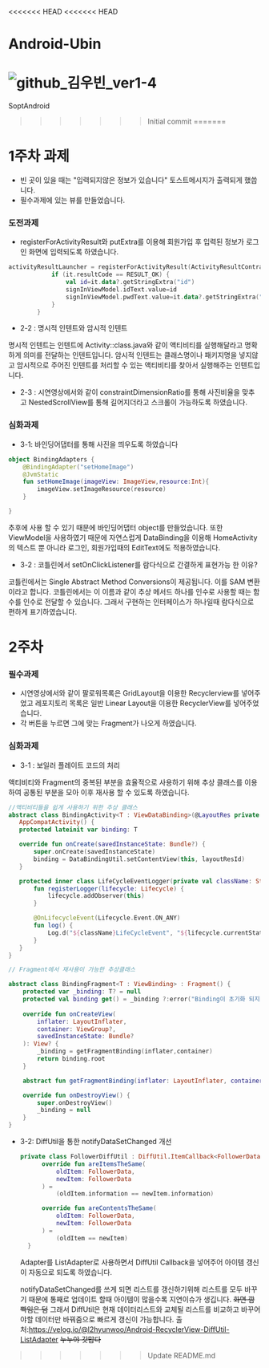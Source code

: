 <<<<<<< HEAD
<<<<<<< HEAD
# Android-Ubin

![github_김우빈_ver1-4](https://user-images.githubusercontent.com/70698151/135753275-340450e7-f3fc-4bfe-aedc-4fed88988a87.png)
=======
SoptAndroid
>>>>>>> Initial commit
=======
# 1주차 과제
* 빈 곳이 있을 때는 "입력되지않은 정보가 있습니다" 토스트메시지가 출력되게 했씁니다.
* 필수과제에 있는 뷰를 만들었습니다.
### 도전과제
* registerForActivityResult와 putExtra를 이용해 회원가입 후 입력된 정보가 로그인 화면에 입력되도록 하였습니다.


``` kotlin
activityResultLauncher = registerForActivityResult(ActivityResultContracts.StartActivityForResult()) {
            if (it.resultCode == RESULT_OK) {
                val id=it.data?.getStringExtra("id")
                signInViewModel.idText.value=id
                signInViewModel.pwdText.value=it.data?.getStringExtra("pwd")
            }
        }
```
* 2-2 : 명시적 인텐트와 암시적 인텐트

명시적 인텐트는 인텐트에 Activity::class.java와 같이 액티비티를 실행해달라고 명확하게 의미를 전달하는 인텐트입니다.
암시적 인텐트는 클래스명이나 패키지명을 넣지않고 암시적으로 주어진 인텐트를 처리할 수 있는 액티비티를 찾아서 실행해주는 인텐트입니다.

* 2-3 : 시연영상에서와 같이 constraintDimensionRatio를 통해 사진비율을 맞추고 NestedScrollView를 통해 길어지더라고 스크롤이 가능하도록 하였습니다.

### 심화과제
* 3-1: 바인딩어댑터를 통해 사진을 띄우도록 하였습니다
``` kotlin
object BindingAdapters {
    @BindingAdapter("setHomeImage")
    @JvmStatic
    fun setHomeImage(imageView: ImageView,resource:Int){
        imageView.setImageResource(resource)
    }

}
``` 
추후에 사용 할 수 있기 때문에 바인딩어댑터 object를 만들었습니다.
또한 ViewModel을 사용하였기 때문에 자연스럽게 DataBinding을 이용해 HomeActivity의 텍스트 뿐 아니라 로그인, 회원가입때의 EditText에도 적용하였습니다.
* 3-2 : 코틀린에서 setOnClickListener를 람다식으로 간결하게 표현가능 한 이유?

 코틀린에서는 Single Abstract Method Conversions이 제공됩니다. 이를 SAM 변환이라고 합니다. 코틀린에서는 이 이름과 같이 추상 메서드 하나를 인수로 사용할 때는 함수를 인수로 전달할 수 있습니다. 그래서 구현하는 인터페이스가 하나일때 람다식으로 편하게 표기하였습니다.
 
 # 2주차
 ### 필수과제
 - 시연영상에서와 같이 팔로워목록은 GridLayout을 이용한 Recyclerview를 넣어주었고 레포지토리 목록은 일반 Linear Layout을 이용한 RecyclerView를 넣어주었습니다.
 - 각 버튼을 누르면 그에 맞는 Fragment가 나오게 하였습니다.
 
 ### 심화과제
 - 3-1 : 보일러 플레이트 코드의 처리
 
 액티비티와 Fragment의 중복된 부분을 효율적으로 사용하기 위해 추상 클래스를 이용하여 공통된 부분을 모아 이후 재사용 할 수 있도록 하였습니다.
 
 ``` kotlin
 //액티비티들을 쉽게 사용하기 위한 추상 클래스
 abstract class BindingActivity<T : ViewDataBinding>(@LayoutRes private val layoutResId: Int) :
    AppCompatActivity() {
    protected lateinit var binding: T

    override fun onCreate(savedInstanceState: Bundle?) {
        super.onCreate(savedInstanceState)
        binding = DataBindingUtil.setContentView(this, layoutResId)
    }

    protected inner class LifeCycleEventLogger(private val className: String) : LifecycleObserver {
        fun registerLogger(lifecycle: Lifecycle) {
            lifecycle.addObserver(this)
        }

        @OnLifecycleEvent(Lifecycle.Event.ON_ANY)
        fun log() {
            Log.d("${className}LifeCycleEvent", "${lifecycle.currentState}")
        }
    }
}
```


``` kotlin
// Fragment에서 재사용이 가능한 추상클래스

abstract class BindingFragment<T : ViewBinding> : Fragment() {
    protected var _binding: T? = null
    protected val binding get() = _binding ?:error("Binding이 초기화 되지 않았습니다.")
   
    override fun onCreateView(
        inflater: LayoutInflater,
        container: ViewGroup?,
        savedInstanceState: Bundle?
    ): View? {
        _binding = getFragmentBinding(inflater,container)
        return binding.root
    }

    abstract fun getFragmentBinding(inflater: LayoutInflater, container: ViewGroup?): T

    override fun onDestroyView() {
        super.onDestroyView()
        _binding = null
    }
}
```
  
- 3-2: DiffUtil을 통한 notifyDataSetChanged 개선
 
  ``` kotlin
  private class FollowerDiffUtil : DiffUtil.ItemCallback<FollowerData>() {
        override fun areItemsTheSame(
            oldItem: FollowerData,
            newItem: FollowerData
        ) =
            (oldItem.information == newItem.information)

        override fun areContentsTheSame(
            oldItem: FollowerData,
            newItem: FollowerData
        ) =
            (oldItem == newItem)
    }
  ```
  
  Adapter를 ListAdapter로 사용하면서 DiffUtil Callback을 넣어주어 아이템 갱신이 자동으로 되도록 하였습니다.
  
  notifyDataSetChanged를 쓰게 되면 리스트를 갱신하기위해 리스트를 모두 바꾸기 때문에 통째로 업데이트 할때 아이템이 많을수록 지연이슈가 생깁니다. ~~화면 깜빡임은 덤~~
  그래서 DiffUtil은 현재 데이터리스트와 교체될 리스트를 비교하고 바꾸어야할 데이터만 바꿔줌으로 빠르게 갱신이 가능합니다.
  출처:https://velog.io/@l2hyunwoo/Android-RecyclerView-DiffUtil-ListAdapter ~~누누야 갓맙다~~
>>>>>>> Update README.md
